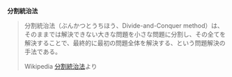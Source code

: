 **分割統治法**

> 分割統治法（ぶんかつとうちほう、Divide-and-Conquer method）は、そのままでは解決できない大きな問題を小さな問題に分割し、その全てを解決することで、最終的に最初の問題全体を解決する、という問題解決の手法である。
>
> Wikipedia [分割統治法](https://ja.wikipedia.org/wiki/%E5%88%86%E5%89%B2%E7%B5%B1%E6%B2%BB%E6%B3%95)より
